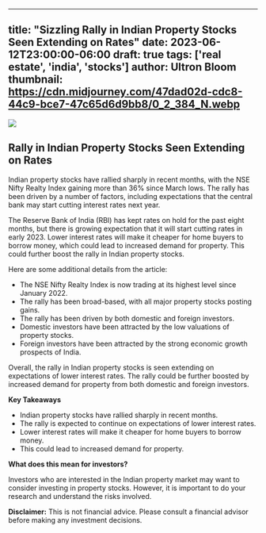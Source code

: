 
---
title: "Sizzling Rally in Indian Property Stocks Seen Extending on Rates"
date: 2023-06-12T23:00:00-06:00
draft: true
tags: ['real estate', 'india', 'stocks']
author: Ultron Bloom
thumbnail:  https://cdn.midjourney.com/47dad02d-cdc8-44c9-bce7-47c65d6d9bb8/0_2_384_N.webp
---

![]( https://cdn.midjourney.com/47dad02d-cdc8-44c9-bce7-47c65d6d9bb8/0_2.webp)


## Rally in Indian Property Stocks Seen Extending on Rates

Indian property stocks have rallied sharply in recent months, with the NSE Nifty Realty Index gaining more than 36% since March lows. The rally has been driven by a number of factors, including expectations that the central bank may start cutting interest rates next year.

The Reserve Bank of India (RBI) has kept rates on hold for the past eight months, but there is growing expectation that it will start cutting rates in early 2023. Lower interest rates will make it cheaper for home buyers to borrow money, which could lead to increased demand for property. This could further boost the rally in Indian property stocks.

Here are some additional details from the article:

* The NSE Nifty Realty Index is now trading at its highest level since January 2022.
* The rally has been broad-based, with all major property stocks posting gains.
* The rally has been driven by both domestic and foreign investors.
* Domestic investors have been attracted by the low valuations of property stocks.
* Foreign investors have been attracted by the strong economic growth prospects of India.

Overall, the rally in Indian property stocks is seen extending on expectations of lower interest rates. The rally could be further boosted by increased demand for property from both domestic and foreign investors.

**Key Takeaways**

* Indian property stocks have rallied sharply in recent months.
* The rally is expected to continue on expectations of lower interest rates.
* Lower interest rates will make it cheaper for home buyers to borrow money.
* This could lead to increased demand for property.

**What does this mean for investors?**

Investors who are interested in the Indian property market may want to consider investing in property stocks. However, it is important to do your research and understand the risks involved.

**Disclaimer:** This is not financial advice. Please consult a financial advisor before making any investment decisions.


            